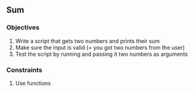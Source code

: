 ## Sum

### Objectives

1. Write a script that gets two numbers and prints their sum
2. Make sure the input is valid (= you got two numbers from the user)
3. Test the script by running and passing it two numbers as arguments

### Constraints

1. Use functions
